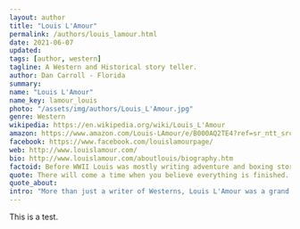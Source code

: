 ```yaml
---
layout: author
title: "Louis L'Amour"
permalink: /authors/louis_lamour.html
date: 2021-06-07
updated: 
tags: [author, western]
tagline: A Western and Historical story teller.
author: Dan Carroll - Florida
summary: 
name: "Louis L'Amour"
name_key: lamour_louis
photo: "/assets/img/authors/Louis_L'Amour.jpg"
genre: Western
wikipedia: https://en.wikipedia.org/wiki/Louis_L'Amour
amazon: https://www.amazon.com/Louis-LAmour/e/B000AQ2TE4?ref=sr_ntt_srch_lnk_9&qid=1622728859&sr=8-9
facebook: https://www.facebook.com/louislamourpage/
web: http://www.louislamour.com/
bio: http://www.louislamour.com/aboutlouis/biography.htm
factoid: Before WWII Louis was mostly writing adventure and boxing stories...
quote: There will come a time when you believe everything is finished. Yet that will be the beginning.
quote_about: 
intro: "More than just a writer of Westerns, Louis L'Amour was a grand story teller. I used to keep a folded note in my wallet with the title of each of his books I had read. I scoured bookstores and libraries looking for the odd one I hadn't read yet. I quit tallying these titles somewhere after 60+."
---
```


This is a test.
